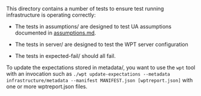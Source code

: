 This directory contains a number of tests to ensure test running
infrastructure is operating correctly:

 * The tests in assumptions/ are designed to test UA assumptions
   documented in [assumptions.md](/docs/writing-tests/assumptions.md).

 * The tests in server/ are designed to test the WPT server configuration

 * The tests in expected-fail/ should all fail.

To update the expectations stored in metadata/, you want to use the `wpt`
tool with an invocation such as `./wpt update-expectations --metadata
infrastructure/metadata --manifest MANIFEST.json [wptreport.json]` with one
or more wptreport.json files.
